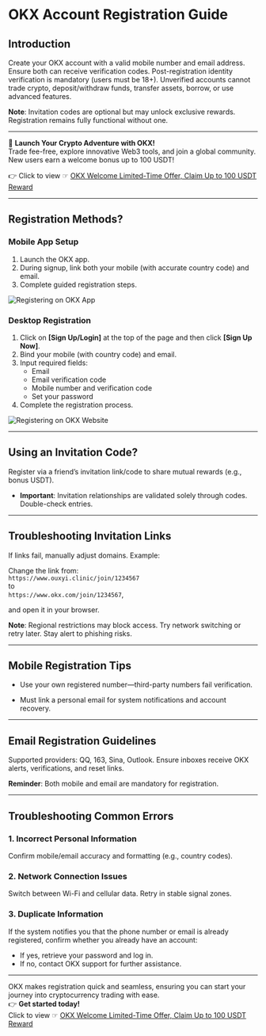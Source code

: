 # OKX Account Registration Guide

## Introduction

Create your OKX account with a valid mobile number and email address. Ensure both can receive verification codes. Post-registration identity verification is mandatory (users must be 18+). Unverified accounts cannot trade crypto, deposit/withdraw funds, transfer assets, borrow, or use advanced features.

**Note**:  Invitation codes are optional but may unlock exclusive rewards. Registration remains fully functional without one.

---

🚀 **Launch Your Crypto Adventure with OKX!**  
Trade fee-free, explore innovative Web3 tools, and join a global community. New users earn a welcome bonus up to 100 USDT!

👉 Click to view ☞ [OKX Welcome Limited-Time Offer, Claim Up to 100 USDT Reward](https://www.ouxyi.link/ul/6CngT5?channelId=2198730223)

---

## Registration Methods?

### Mobile App Setup

1. Launch the OKX app.
2. During signup, link both your mobile (with accurate country code) and email.
3. Complete guided registration steps.

![Registering on OKX App](https://www.okx.com/cdn/assets/plugins/announcements/contentful/tofttmniq0qv/6twA5LDgxtXCymlj8auCzg/2095e78025a0389bfe0c608229db1c69/10.png)

### Desktop Registration

1. Click on **[Sign Up/Login]** at the top of the page and then click **[Sign Up Now]**.
2. Bind your mobile (with country code) and email.
3. Input required fields:
   - Email
   - Email verification code
   - Mobile number and verification code
   - Set your password
4. Complete the registration process.

![Registering on OKX Website](https://www.okx.com/cdn/assets/plugins/announcements/contentful/tofttmniq0qv/1mbcYCjK6J7rAES2iVvRVT/cf57f1c014717d7ebd8eaa2c3ff61caa/12.png)

---

## Using an Invitation Code?

Register via a friend’s invitation link/code to share mutual rewards (e.g., bonus USDT).

- **Important**: Invitation relationships are validated solely through codes. Double-check entries.

---

## Troubleshooting Invitation Links

If links fail, manually adjust domains. Example:

Change the link from:  
`https://www.ouxyi.clinic/join/1234567`  
to  
`https://www.okx.com/join/1234567`,  

and open it in your browser.

**Note**: Regional restrictions may block access. Try network switching or retry later. Stay alert to phishing risks.

---

## Mobile Registration Tips

- Use your own registered number—third-party numbers fail verification.

- Must link a personal email for system notifications and account recovery.

---

## Email Registration Guidelines

Supported providers: QQ, 163, Sina, Outlook. Ensure inboxes receive OKX alerts, verifications, and reset links.

**Reminder**: Both mobile and email are mandatory for registration.

---

## Troubleshooting Common Errors

### 1. Incorrect Personal Information
Confirm mobile/email accuracy and formatting (e.g., country codes).

### 2. Network Connection Issues
Switch between Wi-Fi and cellular data. Retry in stable signal zones.

### 3. Duplicate Information
If the system notifies you that the phone number or email is already registered, confirm whether you already have an account:
- If yes, retrieve your password and log in.
- If no, contact OKX support for further assistance.

---

OKX makes registration quick and seamless, ensuring you can start your journey into cryptocurrency trading with ease.  
👉 **Get started today!**  
Click to view ☞ [OKX Welcome Limited-Time Offer, Claim Up to 100 USDT Reward](https://www.ouxyi.link/ul/6CngT5?channelId=2198730223)
